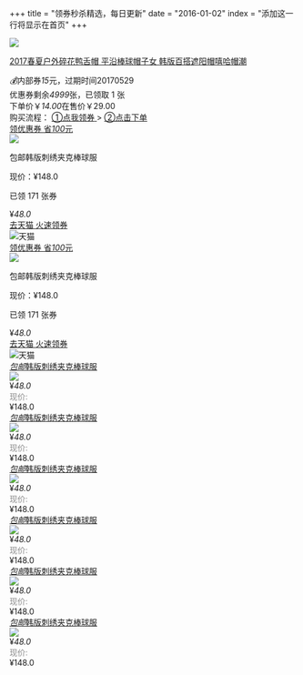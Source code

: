 +++
title = "领券秒杀精选，每日更新"
date = "2016-01-02"
index = "添加这一行将显示在首页"
+++

<div class="pro_detail ">
    <a class="imgs" href="http://uland.taobao.com/coupon/edetail?e=O5JXVwDZQdjsbecaumMgZL8are%2Bp4IT6gJ3TVLJxAWKTeiP%2B4lw15uvON9c3ep%2FgQH2jOSugT2dPMtGrA2sllZBh%2BsFgnewCiqC8O3oLxFbYhpVVy38fp9pR0UZ0ttC1&activityId=a593679a125e4a4aa74628a81a9c1fb3" target="_blank">
        <img _src="//gd2.alicdn.com/imgextra/i3/2765585857/TB26kj8rY4npuFjSZFmXXXl4FXa_!!2765585857.jpg_400x400.jpg" id="%2F%2Fimg.alicdn.com%2Fbao%2Fuploaded%2Fi3%2FTB1CDVSQXXXXXXHXVXXXXXXXXXX_!!0-item_pic.jpg_400x400.jpg0.5663913299348027" src="//gd2.alicdn.com/imgextra/i3/2765585857/TB26kj8rY4npuFjSZFmXXXl4FXa_!!2765585857.jpg_400x400.jpg"></a>
    <div class="pro_intro fr">
        <p class="pro_title">
            <a href="http://uland.taobao.com/coupon/edetail?e=O5JXVwDZQdjsbecaumMgZL8are%2Bp4IT6gJ3TVLJxAWKTeiP%2B4lw15uvON9c3ep%2FgQH2jOSugT2dPMtGrA2sllZBh%2BsFgnewCiqC8O3oLxFbYhpVVy38fp9pR0UZ0ttC1&activityId=a593679a125e4a4aa74628a81a9c1fb3" target="_blank" isconvert="1"><i class="tmall"></i>2017春夏户外碎花鸭舌帽 平沿棒球帽子女 韩版百搭遮阳帽嘻哈帽潮</a>
        </p>
        <div class="pro_price color_p">
            <i class="iconfont">💰</i>内部券<em>15</em>元，过期时间<span>20170529</span>
        </div>
        <div class="residue">优惠券剩余<i class="color_p">4999</i>张，已领取<span> 1 </span>张
        </div>
        <div class="pro_nowPri">
            <span>下单价￥</span><em>14.00</em><span>在售价￥29.00</span>
        </div>
        <div class="buy">
            <span class="sp1">购买流程：</span>
            <a href="http://uland.taobao.com/coupon/edetail?e=O5JXVwDZQdjsbecaumMgZL8are%2Bp4IT6gJ3TVLJxAWKTeiP%2B4lw15uvON9c3ep%2FgQH2jOSugT2dPMtGrA2sllZBh%2BsFgnewCiqC8O3oLxFbYhpVVy38fp9pR0UZ0ttC1&activityId=a593679a125e4a4aa74628a81a9c1fb3" target="_blank">
                <span class="indexBorder"> ①点我领券</span>
            </a>
            <span class="indexto">&gt; </span>
            <a href="http://uland.taobao.com/coupon/edetail?e=O5JXVwDZQdjsbecaumMgZL8are%2Bp4IT6gJ3TVLJxAWKTeiP%2B4lw15uvON9c3ep%2FgQH2jOSugT2dPMtGrA2sllZBh%2BsFgnewCiqC8O3oLxFbYhpVVy38fp9pR0UZ0ttC1&activityId=a593679a125e4a4aa74628a81a9c1fb3" target="_blank">
                <span class="indexBorder">②点击下单</span>
            </a>
        </div>
    </div>
</div>
<div class="pro_detail1">
    <div class="pro_detail_to">
        <div class="zk-item">
            <div class="img-area">
                <a target="_blank" href="/zk/6854798/?channel=21">
                    <div data-ga-event="商品_右上角领券:点击:品类页" class="lq">
                        <div class="lq-t">
                            <span class="lq-t-d1">领优惠券</span>
                            <span class="lq-t-d2">省<em>100</em>元</span>
                        </div>
                        <div class="lq-b"></div>
                    </div>
                    <img data-ga-event="商品_图片:点击:品类页" class="lazy" data-original="//gd2.alicdn.com/imgextra/i3/2765585857/TB26kj8rY4npuFjSZFmXXXl4FXa_!!2765585857.jpg_400x400.jpg" src="//gd2.alicdn.com/imgextra/i3/2765585857/TB26kj8rY4npuFjSZFmXXXl4FXa_!!2765585857.jpg_400x400.jpg" style="opacity: 1;">
                </a>
            </div>
            <p class="title-area elli"><span class="post-free">包邮</span>韩版刺绣夹克棒球服</p>
            <div class="raw-price-area">现价：¥148.0<p class="sold">已领 171 张券</p></div>
            <div class="info">
                <div class="price-area">
                    <span class="price">¥</span><em class="number-font">48</em><em class="decimal">.0</em><i></i>
                </div>
                <div class="buy-area">
                    <a data-ga-event="商品_立即领券:点击:品类页" rel="nofollow" target="_blank" href="https://uland.taobao.com/coupon/edetail?activityId=01e2e8eebc9b417f9f39b51bb3d5fc01&amp;itemId=549552605921&amp;pid=mm_114743487_21888784_73046576&amp;nowake=1">
                        <span class="coupon-amount">去天猫</span>
                        <span class="btn-title">火速领券</span>
                    </a>
                </div>
                <div class="platform-area"><img src="http://7xlxny.com1.z0.glb.clouddn.com/zhekou/web/platform_tmall.png">天猫</div>
            </div>
        </div>
    </div>
    <div class="pro_detail_to" style="margin:0;">
        <div class="zk-item">
            <div class="img-area">
                <a target="_blank" href="/zk/6854798/?channel=21">
                    <div data-ga-event="商品_右上角领券:点击:品类页" class="lq">
                        <div class="lq-t">
                            <span class="lq-t-d1">领优惠券</span>
                            <span class="lq-t-d2">省<em>100</em>元</span>
                        </div>
                        <div class="lq-b"></div>
                    </div>
                    <img data-ga-event="商品_图片:点击:品类页" class="lazy" data-original="//gd2.alicdn.com/imgextra/i3/2765585857/TB26kj8rY4npuFjSZFmXXXl4FXa_!!2765585857.jpg_400x400.jpg" src="//gd2.alicdn.com/imgextra/i3/2765585857/TB26kj8rY4npuFjSZFmXXXl4FXa_!!2765585857.jpg_400x400.jpg" style="opacity: 1;">
                </a>
            </div>
            <p class="title-area elli"><span class="post-free">包邮</span>韩版刺绣夹克棒球服</p>
            <div class="raw-price-area">现价：¥148.0<p class="sold">已领 171 张券</p></div>
            <div class="info">
                <div class="price-area">
                    <span class="price">¥</span><em class="number-font">48</em><em class="decimal">.0</em><i></i>
                </div>
                <div class="buy-area">
                    <a data-ga-event="商品_立即领券:点击:品类页" rel="nofollow" target="_blank" href="https://uland.taobao.com/coupon/edetail?activityId=01e2e8eebc9b417f9f39b51bb3d5fc01&amp;itemId=549552605921&amp;pid=mm_114743487_21888784_73046576&amp;nowake=1">
                        <span class="coupon-amount">去天猫</span>
                        <span class="btn-title">火速领券</span>
                    </a>
                </div>
                <div class="platform-area"><img src="http://7xlxny.com1.z0.glb.clouddn.com/zhekou/web/platform_tmall.png">天猫</div>
            </div>
        </div>
    </div>
</div>
<div class="pro_detail2">
    <div class="tabs">
        <div class="tab01">
            <a class="tabsimg" href="http://uland.taobao.com/coupon/edetail?e=O5JXVwDZQdjsbecaumMgZL8are%2Bp4IT6gJ3TVLJxAWKTeiP%2B4lw15uvON9c3ep%2FgQH2jOSugT2dPMtGrA2sllZBh%2BsFgnewCiqC8O3oLxFbYhpVVy38fp9pR0UZ0ttC1&activityId=a593679a125e4a4aa74628a81a9c1fb3" target="_blank">
            <div class="bottom-info">
				<span class="title-area elli"><i class="tmall"></i><em class="post-free">包邮</em>韩版刺绣夹克棒球服</span>
			</div>
            <img _src="//gd2.alicdn.com/imgextra/i3/2765585857/TB26kj8rY4npuFjSZFmXXXl4FXa_!!2765585857.jpg_400x400.jpg" id="%2F%2Fimg.alicdn.com%2Fbao%2Fuploaded%2Fi3%2FTB1CDVSQXXXXXXHXVXXXXXXXXXX_!!0-item_pic.jpg_400x400.jpg0.5663913299348027" src="//gd2.alicdn.com/imgextra/i3/2765585857/TB26kj8rY4npuFjSZFmXXXl4FXa_!!2765585857.jpg_400x400.jpg">
            </a>
            <div class="tabtitle">
                <div class="price-area">
                    <span class="price">¥</span><em class="number-font">48</em><em class="decimal">.0</em><i></i>
                </div>
                <div class="yuanjia"><span style="color:#8b8b8b;">现价:</span><br><span>¥148.0</span></div>
            </div>
        </div>
        <div class="tab01">
            <a class="tabsimg" href="http://uland.taobao.com/coupon/edetail?e=O5JXVwDZQdjsbecaumMgZL8are%2Bp4IT6gJ3TVLJxAWKTeiP%2B4lw15uvON9c3ep%2FgQH2jOSugT2dPMtGrA2sllZBh%2BsFgnewCiqC8O3oLxFbYhpVVy38fp9pR0UZ0ttC1&activityId=a593679a125e4a4aa74628a81a9c1fb3" target="_blank">
            <div class="bottom-info">
				<span class="title-area elli"><i class="taobao"></i><em class="post-free">包邮</em>韩版刺绣夹克棒球服</span>
			</div>
            <img _src="//gd2.alicdn.com/imgextra/i3/2765585857/TB26kj8rY4npuFjSZFmXXXl4FXa_!!2765585857.jpg_400x400.jpg" id="%2F%2Fimg.alicdn.com%2Fbao%2Fuploaded%2Fi3%2FTB1CDVSQXXXXXXHXVXXXXXXXXXX_!!0-item_pic.jpg_400x400.jpg0.5663913299348027" src="//gd2.alicdn.com/imgextra/i3/2765585857/TB26kj8rY4npuFjSZFmXXXl4FXa_!!2765585857.jpg_400x400.jpg"></a>
            <div class="tabtitle">
                <div class="price-area">
                    <span class="price">¥</span><em class="number-font">48</em><em class="decimal">.0</em><i></i>
                </div>
                <div class="yuanjia"><span style="color:#8b8b8b;">现价:</span><br><span>¥148.0</span></div>
            </div>
        </div>
        <div class="tab01">
            <a class="tabsimg" href="http://uland.taobao.com/coupon/edetail?e=O5JXVwDZQdjsbecaumMgZL8are%2Bp4IT6gJ3TVLJxAWKTeiP%2B4lw15uvON9c3ep%2FgQH2jOSugT2dPMtGrA2sllZBh%2BsFgnewCiqC8O3oLxFbYhpVVy38fp9pR0UZ0ttC1&activityId=a593679a125e4a4aa74628a81a9c1fb3" target="_blank">
            <div class="bottom-info">
				<span class="title-area elli"><i class="taobao"></i><em class="post-free">包邮</em>韩版刺绣夹克棒球服</span>
			</div>
            <img _src="//gd2.alicdn.com/imgextra/i3/2765585857/TB26kj8rY4npuFjSZFmXXXl4FXa_!!2765585857.jpg_400x400.jpg" id="%2F%2Fimg.alicdn.com%2Fbao%2Fuploaded%2Fi3%2FTB1CDVSQXXXXXXHXVXXXXXXXXXX_!!0-item_pic.jpg_400x400.jpg0.5663913299348027" src="//gd2.alicdn.com/imgextra/i3/2765585857/TB26kj8rY4npuFjSZFmXXXl4FXa_!!2765585857.jpg_400x400.jpg"></a>
            <div class="tabtitle">
                <div class="price-area">
                    <span class="price">¥</span><em class="number-font">48</em><em class="decimal">.0</em><i></i>
                </div>
                <div class="yuanjia"><span style="color:#8b8b8b;">现价:</span><br><span>¥148.0</span></div>
            </div>
        </div>
        <div class="tab01">
            <a class="tabsimg" href="http://uland.taobao.com/coupon/edetail?e=O5JXVwDZQdjsbecaumMgZL8are%2Bp4IT6gJ3TVLJxAWKTeiP%2B4lw15uvON9c3ep%2FgQH2jOSugT2dPMtGrA2sllZBh%2BsFgnewCiqC8O3oLxFbYhpVVy38fp9pR0UZ0ttC1&activityId=a593679a125e4a4aa74628a81a9c1fb3" target="_blank">
            <div class="bottom-info">
				<span class="title-area elli"><i class="tmall"></i><em class="post-free">包邮</em>韩版刺绣夹克棒球服</span>
			</div>
            <img _src="//gd2.alicdn.com/imgextra/i3/2765585857/TB26kj8rY4npuFjSZFmXXXl4FXa_!!2765585857.jpg_400x400.jpg" id="%2F%2Fimg.alicdn.com%2Fbao%2Fuploaded%2Fi3%2FTB1CDVSQXXXXXXHXVXXXXXXXXXX_!!0-item_pic.jpg_400x400.jpg0.5663913299348027" src="//gd2.alicdn.com/imgextra/i3/2765585857/TB26kj8rY4npuFjSZFmXXXl4FXa_!!2765585857.jpg_400x400.jpg"></a>
            <div class="tabtitle">
                <div class="price-area">
                    <span class="price">¥</span><em class="number-font">48</em><em class="decimal">.0</em><i></i>
                </div>
                <div class="yuanjia"><span style="color:#8b8b8b;">现价:</span><br><span>¥148.0</span></div>
            </div>
        </div>
        <div class="tab01">
            <a class="tabsimg" href="http://uland.taobao.com/coupon/edetail?e=O5JXVwDZQdjsbecaumMgZL8are%2Bp4IT6gJ3TVLJxAWKTeiP%2B4lw15uvON9c3ep%2FgQH2jOSugT2dPMtGrA2sllZBh%2BsFgnewCiqC8O3oLxFbYhpVVy38fp9pR0UZ0ttC1&activityId=a593679a125e4a4aa74628a81a9c1fb3" target="_blank">
            <div class="bottom-info">
				<span class="title-area elli"><i class="taobao"></i><em class="post-free">包邮</em>韩版刺绣夹克棒球服</span>
			</div>
            <img _src="//gd2.alicdn.com/imgextra/i3/2765585857/TB26kj8rY4npuFjSZFmXXXl4FXa_!!2765585857.jpg_400x400.jpg" id="%2F%2Fimg.alicdn.com%2Fbao%2Fuploaded%2Fi3%2FTB1CDVSQXXXXXXHXVXXXXXXXXXX_!!0-item_pic.jpg_400x400.jpg0.5663913299348027" src="//gd2.alicdn.com/imgextra/i3/2765585857/TB26kj8rY4npuFjSZFmXXXl4FXa_!!2765585857.jpg_400x400.jpg"></a>
            <div class="tabtitle">
                <div class="price-area">
                    <span class="price">¥</span><em class="number-font">48</em><em class="decimal">.0</em><i></i>
                </div>
                <div class="yuanjia"><span style="color:#8b8b8b;">现价:</span><br><span>¥148.0</span></div>
            </div>
        </div>
        <div class="tab01">
            <a class="tabsimg" href="http://uland.taobao.com/coupon/edetail?e=O5JXVwDZQdjsbecaumMgZL8are%2Bp4IT6gJ3TVLJxAWKTeiP%2B4lw15uvON9c3ep%2FgQH2jOSugT2dPMtGrA2sllZBh%2BsFgnewCiqC8O3oLxFbYhpVVy38fp9pR0UZ0ttC1&activityId=a593679a125e4a4aa74628a81a9c1fb3" target="_blank">
            <div class="bottom-info">
				<span class="title-area elli"><i class="tmall"></i><em class="post-free">包邮</em>韩版刺绣夹克棒球服</span>
			</div>
            <img _src="//gd2.alicdn.com/imgextra/i3/2765585857/TB26kj8rY4npuFjSZFmXXXl4FXa_!!2765585857.jpg_400x400.jpg" id="%2F%2Fimg.alicdn.com%2Fbao%2Fuploaded%2Fi3%2FTB1CDVSQXXXXXXHXVXXXXXXXXXX_!!0-item_pic.jpg_400x400.jpg0.5663913299348027" src="//gd2.alicdn.com/imgextra/i3/2765585857/TB26kj8rY4npuFjSZFmXXXl4FXa_!!2765585857.jpg_400x400.jpg"></a>
            <div class="tabtitle">
                <div class="price-area">
                    <span class="price">¥</span><em class="number-font">48</em><em class="decimal">.0</em><i></i>
                </div>
                <div class="yuanjia"><span style="color:#8b8b8b;">现价:</span><br><span>¥148.0</span></div>
            </div>
        </div>
    </div>
</div>